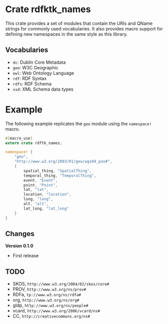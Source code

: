 # Crate rdfktk_names

This crate provides a set of modules that contain the URIs and QName strings for commonly used vocabularies. It also 
provides macro support for defining new namespaces in the same style as this library.

## Vocabularies

* `dc`: Dublin Core Metadata
* `geo`: W3C Geographic
* `owl`: Web Ontology Language
* `rdf`: RDF Syntax
* `rdfs`: RDF Schema
* `xsd`: XML Schema data types

# Example

The following example replicates the `geo` module using the `namespace!` macro.

```rust
#[macro_use]
extern crate rdftk_names;

namespace! {
    "geo",
    "http://www.w3.org/2003/01/geo/wgs84_pos#",
    {
        spatial_thing, "SpatialThing",
        temporal_thing, "TemporalThing",
        event, "Event",
        point, "Point",
        lat, "lat",
        location, "location",
        long, "long",
        alt, "alt",
        lat_long, "lat_long"
    }
}
```

## Changes

**Version 0.1.0**

* First release

## TODO

* SKOS, `http://www.w3.org/2004/02/skos/core#`
* PROV, `http://www.w3.org/ns/prov#`
* RDFa, `tp://www.w3.org/ns/rdfa#`
* org, `http://www.w3.org/ns/org#`
* gldp, `http://www.w3.org/ns/people#`
* vcard, `http://www.w3.org/2006/vcard/ns#`
* CC, `http://creativecommons.org/ns#`